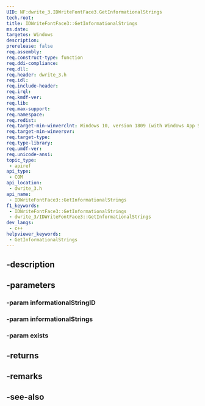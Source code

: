```yaml
---
UID: NF:dwrite_3.IDWriteFontFace3.GetInformationalStrings
tech.root: 
title: IDWriteFontFace3::GetInformationalStrings
ms.date: 
targetos: Windows
description: 
prerelease: false
req.assembly: 
req.construct-type: function
req.ddi-compliance: 
req.dll: 
req.header: dwrite_3.h
req.idl: 
req.include-header: 
req.irql: 
req.kmdf-ver: 
req.lib: 
req.max-support: 
req.namespace: 
req.redist: 
req.target-min-winverclnt: Windows 10, version 1809 (with Windows App SDK 0.5 or later)
req.target-min-winversvr: 
req.target-type: 
req.type-library: 
req.umdf-ver: 
req.unicode-ansi: 
topic_type:
 - apiref
api_type:
 - COM
api_location:
 - dwrite_3.h
api_name:
 - IDWriteFontFace3::GetInformationalStrings
f1_keywords:
 - IDWriteFontFace3::GetInformationalStrings
 - dwrite_3/IDWriteFontFace3::GetInformationalStrings
dev_langs:
 - c++
helpviewer_keywords:
 - GetInformationalStrings
---
```


## -description

## -parameters

### -param informationalStringID

### -param informationalStrings

### -param exists

## -returns

## -remarks

## -see-also

